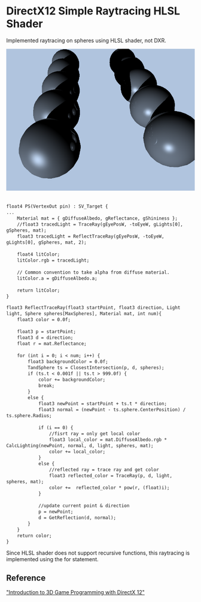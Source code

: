 # DirectX12 Simple Raytracing HLSL Shader

Implemented raytracing on spheres using HLSL shader, not DXR.

<img src="/Images/image1.png" title="" alt="image1.png" width="622">



```hlsl

float4 PS(VertexOut pin) : SV_Target {
...
    Material mat = { gDiffuseAlbedo, gReflectance, gShininess };
    //float3 tracedLight = TraceRay(gEyePosW, -toEyeW, gLights[0], gSpheres, mat);
    float3 tracedLight = ReflectTraceRay(gEyePosW, -toEyeW, gLights[0], gSpheres, mat, 2);

    float4 litColor;
    litColor.rgb = tracedLight;

    // Common convention to take alpha from diffuse material.
    litColor.a = gDiffuseAlbedo.a;

    return litColor;
}

```

```hlsl
float3 ReflectTraceRay(float3 startPoint, float3 direction, Light light, Sphere spheres[MaxSpheres], Material mat, int num){
    float3 color = 0.0f;

    float3 p = startPoint;
    float3 d = direction;
    float r = mat.Reflectance;

    for (int i = 0; i < num; i++) {
        float3 backgroundColor = 0.0f;
        TandSphere ts = ClosestIntersection(p, d, spheres);
        if (ts.t < 0.001f || ts.t > 999.0f) {
            color += backgroundColor;
            break;
        }
        else {
            float3 newPoint = startPoint + ts.t * direction;
            float3 normal = (newPoint - ts.sphere.CenterPosition) / ts.sphere.Radius;

            if (i == 0) {
                //fisrt ray = only get local color
                float3 local_color = mat.DiffuseAlbedo.rgb * CalcLighting(newPoint, normal, d, light, spheres, mat);
                color += local_color;
            }
            else {
                //reflected ray = trace ray and get color
                float3 reflected_color = TraceRay(p, d, light, spheres, mat);
                color +=  reflected_color * pow(r, (float)i);
            }

            //update current point & direction
            p = newPoint;
            d = GetReflection(d, normal);
        }
    }
    return color;
}
```

Since HLSL shader does not support recursive functions, this raytracing is implemented using the for statement.

## Reference

[&quot;Introduction to 3D Game Programming with DirectX 12&quot;](https://github.com/d3dcoder/d3d12book)


